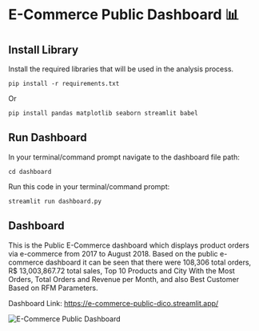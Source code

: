 # E-Commerce Public Dashboard :bar_chart:

## Install Library
Install the required libraries that will be used in the analysis process.
```
pip install -r requirements.txt
```

Or 
```
pip install pandas matplotlib seaborn streamlit babel
```

## Run Dashboard
In your terminal/command prompt navigate to the dashboard file path:
```
cd dashboard
```
Run this code in your terminal/command prompt:
```
streamlit run dashboard.py
```

## Dashboard
This is the Public E-Commerce dashboard which displays product orders via e-commerce from 2017 to August 2018. Based on the public e-commerce dashboard it can be seen that there were 108,306 total orders, R$ 13,003,867.72 total sales, Top 10 Products and City With the Most Orders, Total Orders and Revenue per Month, and also Best Customer Based on RFM Parameters.

Dashboard Link: https://e-commerce-public-dico.streamlit.app/

![E-Commerce Public Dashboard](https://github.com/tinashdj/E-Commerce-Public/assets/110084624/f843489d-4f4a-4441-997d-16cc21500223)



